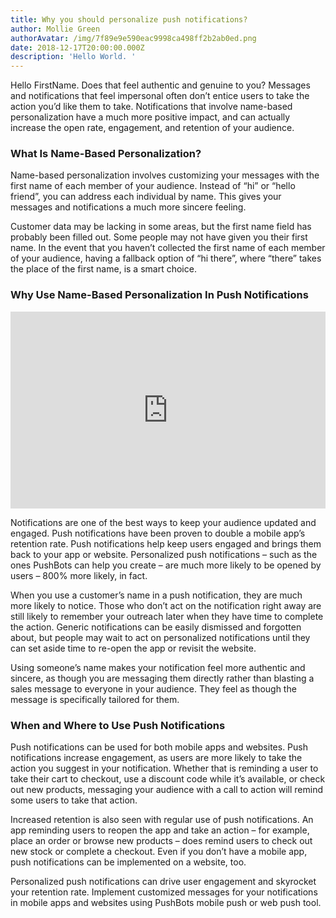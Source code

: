 ```yaml
---
title: Why you should personalize push notifications?
author: Mollie Green
authorAvatar: /img/7f89e9e590eac9998ca498ff2b2ab0ed.png
date: 2018-12-17T20:00:00.000Z
description: 'Hello World. '
---
```

Hello FirstName. Does that feel authentic and genuine to you? Messages and notifications that feel impersonal often don’t entice users to take the action you’d like them to take. Notifications that involve name-based personalization have a much more positive impact, and can actually increase the open rate, engagement, and retention of your audience.

### What Is Name-Based Personalization?

Name-based personalization involves customizing your messages with the first name of each member of your audience. Instead of “hi” or “hello friend”, you can address each individual by name. This gives your messages and notifications a much more sincere feeling.

Customer data may be lacking in some areas, but the first name field has probably been filled out. Some people may not have given you their first name. In the event that you haven’t collected the first name of each member of your audience, having a fallback option of “hi there”, where “there” takes the place of the first name, is a smart choice.


### Why Use Name-Based Personalization In Push Notifications


<iframe width="100%" height="315" src="https://www.youtube.com/embed/ExhEUVjTBNg" frameborder="0" allow="accelerometer; autoplay; encrypted-media; gyroscope; picture-in-picture" allowfullscreen></iframe>


Notifications are one of the best ways to keep your audience updated and engaged. Push notifications have been proven to double a mobile app’s retention rate. Push notifications help keep users engaged and brings them back to your app or website. Personalized push notifications – such as the ones PushBots can help you create – are much more likely to be opened by users – 800% more likely, in fact.

When you use a customer’s name in a push notification, they are much more likely to notice. Those who don’t act on the notification right away are still likely to remember your outreach later when they have time to complete the action. Generic notifications can be easily dismissed and forgotten about, but people may wait to act on personalized notifications until they can set aside time to re-open the app or revisit the website.

Using someone’s name makes your notification feel more authentic and sincere, as though you are messaging them directly rather than blasting a sales message to everyone in your audience. They feel as though the message is specifically tailored for them.

### When and Where to Use Push Notifications

Push notifications can be used for both mobile apps and websites. Push notifications increase engagement, as users are more likely to take the action you suggest in your notification. Whether that is reminding a user to take their cart to checkout, use a discount code while it’s available, or check out new products, messaging your audience with a call to action will remind some users to take that action.

Increased retention is also seen with regular use of push notifications. An app reminding users to reopen the app and take an action – for example, place an order or browse new products – does remind users to check out new stock or complete a checkout. Even if you don’t have a mobile app, push notifications can be implemented on a website, too.

Personalized push notifications can drive user engagement and skyrocket your retention rate. Implement customized messages for your notifications in mobile apps and websites using PushBots mobile push or web push tool.

